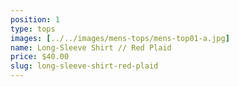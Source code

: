 ```yaml
---
position: 1
type: tops
images: [../../images/mens-tops/mens-top01-a.jpg]
name: Long-Sleeve Shirt // Red Plaid
price: $40.00
slug: long-sleeve-shirt-red-plaid
---
```

